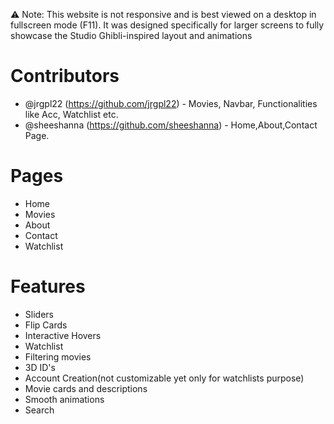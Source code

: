 ⚠️ Note: This website is not responsive and is best viewed on a desktop in fullscreen mode (F11). It was designed specifically for larger screens to fully showcase the Studio Ghibli-inspired layout and animations

# Contributors
- @jrgpl22 (https://github.com/jrgpl22) - Movies, Navbar, Functionalities like Acc, Watchlist etc.
- @sheeshanna (https://github.com/sheeshanna) - Home,About,Contact Page.

# Pages
 - Home
 - Movies
 - About
 - Contact
 - Watchlist
  
# Features
- Sliders
- Flip Cards
- Interactive Hovers
- Watchlist
- Filtering movies
- 3D ID's
- Account Creation(not customizable yet only for watchlists purpose)
- Movie cards and descriptions
- Smooth animations 
- Search
